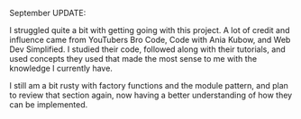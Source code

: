 September UPDATE:

I struggled quite a bit with getting going with this project.  A lot of credit and influence came from YouTubers Bro Code, Code with Ania Kubow, and Web Dev Simplified.  I studied their code, followed along with their tutorials, and used concepts they used that made the most sense to me with the knowledge I currently have.

I still am a bit rusty with factory functions and the module pattern, and plan to review that section again, now having a better understanding of how they can be implemented.